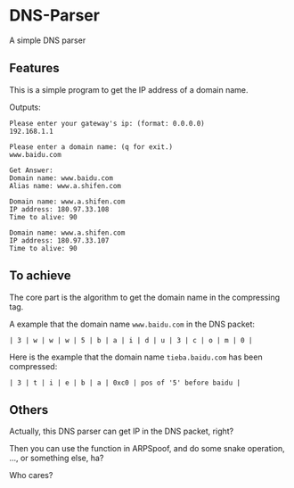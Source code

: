 # DNS-Parser

A simple DNS parser

## Features

This is a simple program to get the IP address of a domain name.

Outputs:

```
Please enter your gateway's ip: (format: 0.0.0.0)
192.168.1.1

Please enter a domain name: (q for exit.)
www.baidu.com

Get Answer:
Domain name: www.baidu.com
Alias name: www.a.shifen.com

Domain name: www.a.shifen.com
IP address: 180.97.33.108
Time to alive: 90

Domain name: www.a.shifen.com
IP address: 180.97.33.107
Time to alive: 90
```

## To achieve

The core part is the algorithm to get the domain name in the compressing tag.

A example that the domain name `www.baidu.com` in the DNS packet:

```
| 3 | w | w | w | 5 | b | a | i | d | u | 3 | c | o | m | 0 |
```

Here is the example that the domain name `tieba.baidu.com` has been compressed:

```
| 3 | t | i | e | b | a | 0xc0 | pos of '5' before baidu |
```

## Others

Actually, this DNS parser can get IP in the DNS packet, right?

Then you can use the function in ARPSpoof, and do some snake operation, ..., or something else, ha?

Who cares?